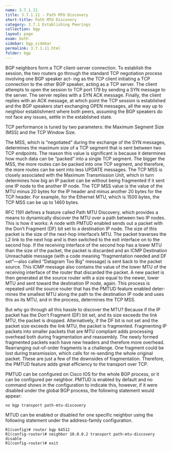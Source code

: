 ```yaml
---
name: 3.7.1.11
title: 3.7.1.11 - Path MTU Discovery
short-title: Path MTU Discovery
category: 3.7.1 Establishing Peerings
collection: bgp
layout: page
exam: both
sidebar: bgp_sidebar
permalink: 3.7.1.11.html
folder: bgp
---
```

BGP neighbors form a TCP client-server connection. To establish the session, the two routers go through the standard TCP negotiation process involving one BGP speaker act- ing as the TCP client initiating a TCP connection to the other BGP speaker, acting as a TCP server. The client attempts to open the session to TCP port 179 by sending a SYN message to the server. The server replies with a SYN ACK message. Finally, the client replies with an ACK message, at which point the TCP session is established and the BGP speakers start exchanging OPEN messages, all the way up to neighbor establishment where both peers, assuming the BGP speakers do not face any issues, settle in the established state.

TCP performance is tuned by two parameters: the Maximum Segment Size (MSS) and the TCP Window Size.

The MSS, which is “negotiated” during the exchange of the SYN messages, determines the maximum size of a TCP segment that is sent between two TCP endpoints. The reason this value is significant is because it determines how much data can be “packed” into a single TCP segment. The bigger the MSS, the more routes can be packed into one TCP segment, and therefore, the more routes can be sent into less UPDATE messages. The TCP MSS is closely associated with the Maximum Transmission Unit, which in turn determines how big an IP packet can be without being fragmented if it sent one IP node to the another IP node. The TCP MSS value is the value of the MTU minus 20 bytes
for the IP header and minus another 20 bytes for the TCP header. For example, for the Ethernet MTU, which is 1500 bytes, the TCP MSS can be up to 1460 bytes.

RFC 1191 defines a feature called Path MTU Discovery, which provides a means to dynamically discover the MTU over a path between two IP nodes. This is how it works: A node with PMTUD enabled sends out a packet with the Don’t Fragment (DF) bit set to a destination IP node. The size of this packet is the size of the next-hop interface’s MTU. The packet traverses the L2 link to the next hop and is then switched to the exit interface on to the second hop. If the receiving interface of the second hop has a lower MTU than the size of the packet, the packet is discarded and an ICMP Destination Unreachable message (with a code meaning “fragmentation needed and DF set”—also called “Datagram Too Big” message) is sent back to the packet source. This ICMP message also contains the value of the lower MTU of the receiving interface of the router that discarded the packet. A new packet is then generated at the source router with a size equal to the newer, lower MTU and sent toward the destination IP node, again. This process is repeated until the source router that has the PMTUD feature enabled deter- mines the smallest MTU along the path to the destination IP node and uses this as its MTU, and in the process, determines the TCP MSS.

But why go through all this hassle to discover the MTU? Because if the IP packet has the Don’t Fragment (DF) bit set, and its size exceeds the link MTU, the packet is dropped. Alternatively, if the DF bit is not set and the packet size exceeds the link MTU, the packet is fragmented. Fragmenting IP packets into smaller packets that are MTU compliant adds processing overhead both during fragmentation and reassembly. The newly formed fragmented packets each have new headers and therefore more overhead. Rearranging out-of-order fragments is a challenge. One fragment could be lost during transmission, which calls for re-sending the whole original packet. These are just a few of the downsides of fragmentation. Therefore, the PMTUD feature adds great efficiency to the transport over TCP.

PMTUD can be configured on Cisco IOS for the whole BGP process, or it can be configured per neighbor. PMTUD is enabled by default and no command shows in the configuration to indicate this, however, if it were disabled under the global BGP process, the following statement would appear:
```
no bgp transport path-mtu-discovery
```
MTUD can be enabled or disabled for one specific neighbor using the following statement under the address-family configuration.
```
R1(config)# router bgp 64512
R1(config-router)# neighbor 10.0.0.2 transport path-mtu-discovery disable
R1(config-router)# exit
```
